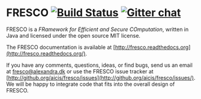 # FRESCO [![Build Status](https://travis-ci.org/aicis/fresco.svg?branch=develop)](https://travis-ci.org/aicis/fresco) [![Gitter chat](https://badges.gitter.im/gitterHQ/gitter.svg)](https://gitter.im/FRESCO-MPC/Lobby)

FRESCO is a *FRamework for Efficient and Secure COmputation*, written
in Java and licensed under the open source MIT license.

The FRESCO documentation is available at
[http://fresco.readthedocs.org](http://fresco.readthedocs.org/).

If you have any comments, questions, ideas, or find bugs, send us an
email at fresco@alexandra.dk or use the FRESCO issue tracker at
[http://github.org/aicis/fresco/issues](http://github.org/aicis/fresco/issues/).
We will be happy to integrate code that fits into the overall design
of FRESCO.
